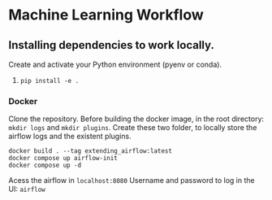 # Machine Learning Workflow


## Installing dependencies to work locally. 

Create and activate your Python environment (pyenv or conda). 
1. `pip install -e .`

### Docker 

Clone the repository. 
Before building the docker image, in the root directory: `mkdir logs` and `mkdir plugins`. Create these two folder, to locally store the airflow logs and the existent plugins.

```
docker build . --tag extending_airflow:latest
docker compose up airflow-init
docker compose up -d
```

Acess the airflow in `localhost:8080`
Username and password to log in the UI: `airflow`